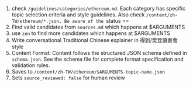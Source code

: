 1. check `/guidelines/categories/ethereum.md`. Each category has specific topic selection criteria and style guidelines. Also check `/content/zh-TW/ethereum/*.json. Be aware of the `status == 
2. Find valid candidates from `sources.md` which happens at $ARGUMENTS
3. use `zen` to find more candidates which happens at $ARGUMENTS
4. Write conversational Traditional Chinese explainer in 得到/樊登讀書會 style
5. Content Format: Content follows the structured JSON schema defined in `schema.json`. See the schema file for complete format specification and validation rules.
6. Saves to `/content/zh-TW/ethereum/$ARGUMENTS-topic-name.json`
7. Sets `source_reviewed: false` for human review